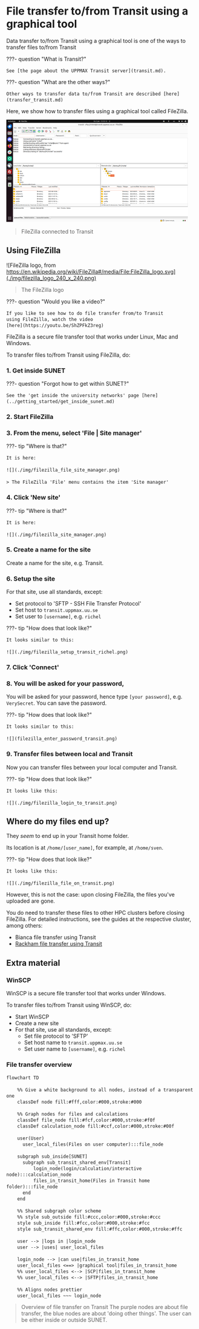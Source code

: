 # File transfer to/from Transit using a graphical tool

Data transfer to/from Transit using a graphical tool
is one of the ways to transfer files to/from Transit

???- question "What is Transit?"

    See [the page about the UPPMAX Transit server](transit.md).

???- question "What are the other ways?"

    Other ways to transfer data to/from Transit are described [here](transfer_transit.md)

Here, we show how to transfer files using a graphical tool called FileZilla.

![](./img/filezilla_login_to_transit_480_x_270.png)

> FileZilla connected to Transit

## Using FileZilla

![FileZilla logo, from https://en.wikipedia.org/wiki/FileZilla#/media/File:FileZilla_logo.svg](./img/filezilla_logo_240_x_240.png)

> The FileZilla logo

???- question "Would you like a video?"

    If you like to see how to do file transfer from/to Transit
    using FileZilla, watch the video 
    [here](https://youtu.be/ShZPFkZ3reg)

FileZilla is a secure file transfer tool that works under Linux, Mac and Windows.

To transfer files to/from Transit using FileZilla, do:

### 1. Get inside SUNET

???- question "Forgot how to get within SUNET?"

    See the 'get inside the university networks' page [here](../getting_started/get_inside_sunet.md)

### 2. Start FileZilla

### 3. From the menu, select 'File | Site manager'

???- tip "Where is that?"

    It is here:

    ![](./img/filezilla_file_site_manager.png)
    
    > The FileZilla 'File' menu contains the item 'Site manager'

### 4. Click 'New site'

???- tip "Where is that?"

    It is here:

    ![](./img/filezilla_site_manager.png)

### 5. Create a name for the site

Create a name for the site, e.g. Transit.

### 6. Setup the site

For that site, use all standards, except:

- Set protocol to 'SFTP - SSH File Transfer Protocol'
- Set host to `transit.uppmax.uu.se`
- Set user to `[username]`, e.g. `richel`

???- tip "How does that look like?"

    It looks similar to this:

    ![](./img/filezilla_setup_transit_richel.png)

### 7. Click 'Connect'

### 8. You will be asked for your password,

You will be asked for your password, hence
type `[your password]`, e.g. `VerySecret`.
You can save the password.

???- tip "How does that look like?"

    It looks similar to this:

    ![](filezilla_enter_password_transit.png)

### 9. Transfer files between local and Transit

Now you can transfer files between your local computer and Transit.

???- tip "How does that look like?"

    It looks like this:

    ![](./img/filezilla_login_to_transit.png)

## Where do my files end up?

They *seem* to end up in your Transit home folder.

Its location is at `/home/[user_name]`,
for example, at `/home/sven`.

???- tip "How does that look like?"

    It looks like this:

    ![](./img/filezilla_file_on_transit.png)

However, this is not the case: 
upon closing FileZilla,
the files you've uploaded are gone.

You do need to transfer these files to other HPC clusters 
before closing FileZilla. 
For detailed instructions, see the guides at the respective cluster, among others:

 * Bianca file transfer using Transit
 * [Rackham file transfer using Transit](rackham_file_transfer_using_transit.md)

## Extra material

### WinSCP

WinSCP is a secure file transfer tool that works under Windows.

To transfer files to/from Transit using WinSCP, do:

- Start WinSCP
- Create a new site
- For that site, use all standards, except:
    - Set file protocol to 'SFTP'
    - Set host name to `transit.uppmax.uu.se`
    - Set user name to `[username]`, e.g. `richel`

### File transfer overview

```mermaid
flowchart TD

    %% Give a white background to all nodes, instead of a transparent one
    classDef node fill:#fff,color:#000,stroke:#000

    %% Graph nodes for files and calculations
    classDef file_node fill:#fcf,color:#000,stroke:#f0f
    classDef calculation_node fill:#ccf,color:#000,stroke:#00f

    user(User)
      user_local_files(Files on user computer):::file_node

    subgraph sub_inside[SUNET]
      subgraph sub_transit_shared_env[Transit]
          login_node(login/calculation/interactive node):::calculation_node
          files_in_transit_home(Files in Transit home folder):::file_node
      end
    end

    %% Shared subgraph color scheme
    %% style sub_outside fill:#ccc,color:#000,stroke:#ccc
    style sub_inside fill:#fcc,color:#000,stroke:#fcc
    style sub_transit_shared_env fill:#ffc,color:#000,stroke:#ffc

    user --> |logs in |login_node
    user --> |uses| user_local_files

    login_node --> |can use|files_in_transit_home
    user_local_files <==> |graphical tool|files_in_transit_home
    %% user_local_files <--> |SCP|files_in_transit_home
    %% user_local_files <--> |SFTP|files_in_transit_home

    %% Aligns nodes prettier
    user_local_files ~~~ login_node
```

> Overview of file transfer on Transit
> The purple nodes are about file transfer,
> the blue nodes are about 'doing other things'.
> The user can be either inside or outside SUNET.
